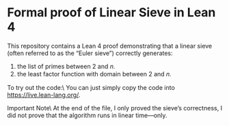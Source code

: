 # Formal proof of Linear Sieve in Lean 4

This repository contains a Lean 4 proof demonstrating that a linear sieve (often referred to as the “Euler sieve”) correctly generates:
1. the list of primes between 2 and 𝑛.
2. the least factor function with domain between 2 and 𝑛.

To try out the code:\\
You can just simply copy the code into https://live.lean-lang.org/.

Important Note\\
At the end of the file, I only proved the sieve’s correctness, I did not prove that the algorithm runs in linear time—only.
